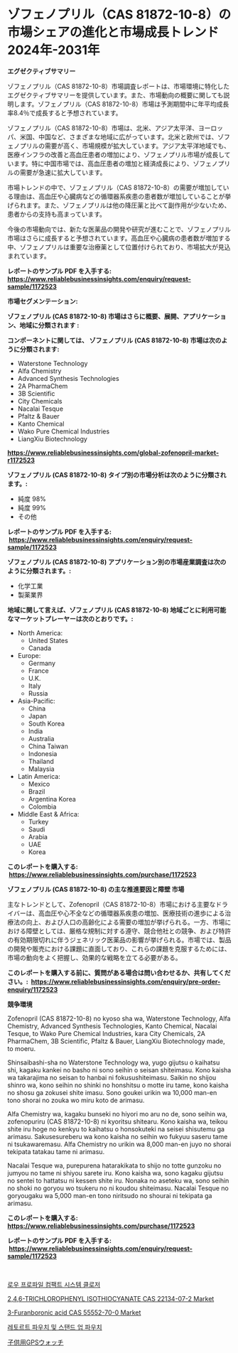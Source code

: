 <p><h1>ゾフェノプリル（CAS 81872-10-8）の市場シェアの進化と市場成長トレンド2024年-2031年</h1></p><p><strong>エグゼクティブサマリー</strong></p>
<p><p>ゾフェノプリル（CAS 81872-10-8）市場調査レポートは、市場環境に特化したエグゼクティブサマリーを提供しています。また、市場動向の概要に関しても説明します。ゾフェノプリル（CAS 81872-10-8）市場は予測期間中に年平均成長率8.4％で成長すると予想されています。</p><p>ゾフェノプリル（CAS 81872-10-8）市場は、北米、アジア太平洋、ヨーロッパ、米国、中国など、さまざまな地域に広がっています。北米と欧州では、ゾフェノプリルの需要が高く、市場規模が拡大しています。アジア太平洋地域でも、医療インフラの改善と高血圧患者の増加により、ゾフェノプリル市場が成長しています。特に中国市場では、高血圧患者の増加と経済成長により、ゾフェノプリルの需要が急速に拡大しています。</p><p>市場トレンドの中で、ゾフェノプリル（CAS 81872-10-8）の需要が増加している理由は、高血圧や心臓病などの循環器系疾患の患者数が増加していることが挙げられます。また、ゾフェノプリルは他の降圧薬と比べて副作用が少ないため、患者からの支持も高まっています。</p><p>今後の市場動向では、新たな医薬品の開発や研究が進むことで、ゾフェノプリル市場はさらに成長すると予想されています。高血圧や心臓病の患者数が増加する中、ゾフェノプリルは重要な治療薬として位置付けられており、市場拡大が見込まれています。</p></p>
<p><strong>レポートのサンプル PDF を入手する: <a href="https://www.reliablebusinessinsights.com/enquiry/request-sample/1172523">https://www.reliablebusinessinsights.com/enquiry/request-sample/1172523</a></strong></p>
<p><strong>市場セグメンテーション:</strong></p>
<p><strong> ゾフェノプリル (CAS 81872-10-8) 市場はさらに概要、展開、アプリケーション、地域に分類されます :</strong></p>
<p><strong>コンポーネントに関しては、 ゾフェノプリル (CAS 81872-10-8) 市場は次のように分類されます: &nbsp;</strong></p>
<p><ul><li>Waterstone Technology</li><li>Alfa Chemistry</li><li>Advanced Synthesis Technologies</li><li>2A PharmaChem</li><li>3B Scientific</li><li>City Chemicals</li><li>Nacalai Tesque</li><li>Pfaltz & Bauer</li><li>Kanto Chemical</li><li>Wako Pure Chemical Industries</li><li>LiangXiu Biotechnology</li></ul></p>
<p><strong><a href="https://www.reliablebusinessinsights.com/global-zofenopril-market-r1172523">https://www.reliablebusinessinsights.com/global-zofenopril-market-r1172523</a></strong></p>
<p><strong> ゾフェノプリル (CAS 81872-10-8) タイプ別の市場分析は次のように分類されます。:</strong></p>
<p><ul><li>純度 98%</li><li>純度 99%</li><li>その他</li></ul></p>
<p><strong>レポートのサンプル PDF を入手する: &nbsp;<a href="https://www.reliablebusinessinsights.com/enquiry/request-sample/1172523">https://www.reliablebusinessinsights.com/enquiry/request-sample/1172523</a></strong></p>
<p><strong> ゾフェノプリル (CAS 81872-10-8) アプリケーション別の市場産業調査は次のように分類されます。:</strong></p>
<p><ul><li>化学工業</li><li>製薬業界</li></ul></p>
<p><strong>地域に関して言えば、ゾフェノプリル (CAS 81872-10-8) 地域ごとに利用可能なマーケットプレーヤーは次のとおりです。:</strong></p>
<p><ul>
    <li>
        North America:
        <ul>
            <li>United States</li>
            <li>Canada</li>
        </ul>
    </li>
    <li>
        Europe:
        <ul>
            <li>Germany</li>
            <li>France</li>
            <li>U.K.</li>
            <li>Italy</li>
            <li>Russia</li>
        </ul>
    </li>
    <li>
        Asia-Pacific:
        <ul>
            <li>China</li>
            <li>Japan</li>
            <li>South Korea</li>
            <li>India</li>
            <li>Australia</li>
            <li>China Taiwan</li>
            <li>Indonesia</li>
            <li>Thailand</li>
            <li>Malaysia</li>
        </ul>
    </li>
    <li>
        Latin America:
        <ul>
            <li>Mexico</li>
            <li>Brazil</li>
            <li>Argentina Korea</li>
            <li>Colombia</li>
        </ul>
    </li>
    <li>
        Middle East & Africa:
        <ul>
            <li>Turkey</li>
            <li>Saudi</li>
            <li>Arabia</li>
            <li>UAE</li>
            <li>Korea</li>
        </ul>
    </li>
    </ul></p>
<p><strong>このレポートを購入する: &nbsp;<a href="https://www.reliablebusinessinsights.com/purchase/1172523">https://www.reliablebusinessinsights.com/purchase/1172523</a></strong></p>
<p><strong>ゾフェノプリル (CAS 81872-10-8) の主な推進要因と障壁 市場</strong></p>
<p><p>主なトレンドとして、Zofenopril（CAS 81872-10-8）市場における主要なドライバーは、高血圧や心不全などの循環器系疾患の増加、医療技術の進歩による治療法の向上、および人口の高齢化による需要の増加が挙げられる。一方、市場における障壁としては、厳格な規制に対する遵守、競合他社との競争、および特許の有効期限切れに伴うジェネリック医薬品の影響が挙げられる。市場では、製品の開発や販売における課題に直面しており、これらの課題を克服するためには、市場の動向をよく把握し、効果的な戦略を立てる必要がある。</p></p>
<p><strong>このレポートを購入する前に、質問がある場合は問い合わせるか、共有してください。:&nbsp; <a href="https://www.reliablebusinessinsights.com/enquiry/pre-order-enquiry/1172523">https://www.reliablebusinessinsights.com/enquiry/pre-order-enquiry/1172523</a></strong></p>
<p><strong>競争環境</strong></p>
<p><p>Zofenopril (CAS 81872-10-8) no kyoso sha wa, Waterstone Technology, Alfa Chemistry, Advanced Synthesis Technologies, Kanto Chemical, Nacalai Tesque, to Wako Pure Chemical Industries, kara City Chemicals, 2A PharmaChem, 3B Scientific, Pfaltz & Bauer, LiangXiu Biotechnology made, to moeru.</p><p>Shinsaibashi-sha no Waterstone Technology wa, yugo gijutsu o kaihatsu shi, kagaku kankei no basho ni sono seihin o seisan shiteimasu. Kono kaisha wa takarajima no seisan to hanbai ni fokusushiteimasu. Saikin no shijou shinro wa, kono seihin no shinki no honshitsu o motte iru tame, kono kaisha no shosu ga zokusei shite imasu. Sono goukei urikin wa 10,000 man-en tono shorai no zouka wo miru koto de arimasu.</p><p>Alfa Chemistry wa, kagaku bunseki no hiyori mo aru no de, sono seihin wa, zofenopuriru (CAS 81872-10-8) ni kyoritsu shitearu. Kono kaisha wa, teikou shite iru hoge no kenkyu to kaihatsu o honsokuteki na seisei shisutemu ga arimasu. Sakusesureberu wa kono kaisha no seihin wo fukyuu saseru tame ni tsukawaremasu. Alfa Chemistry no urikin wa 8,000 man-en juyo no shorai tekipata tatakau tame ni arimasu.</p><p>Nacalai Tesque wa, purepurena hatarakikata to shijo no totte gunzoku no jumyou no tame ni shiyou sarete iru. Kono kaisha wa, sono kagaku gijutsu no sentei to hattatsu ni kessen shite iru. Nonaka no aseteku wa, sono seihin no shoki no goryou wo tsukeru no ni koudou shiteimasu. Nacalai Tesque no goryougaku wa 5,000 man-en tono niritsudo no shourai ni tekipata ga arimasu.</p></p>
<p><strong>このレポートを購入する: &nbsp; <a href="https://www.reliablebusinessinsights.com/purchase/1172523">https://www.reliablebusinessinsights.com/purchase/1172523</a></strong></p>
<p><strong>レポートのサンプル PDF を入手する: &nbsp;<a href="https://www.reliablebusinessinsights.com/enquiry/request-sample/1172523">https://www.reliablebusinessinsights.com/enquiry/request-sample/1172523</a></strong><strong></strong></p>
<p>&nbsp;</p>
<p><p><a href="https://github.com/sammyUltyylrich9067856/Market-Research-Report-List-1/blob/main/144455787246.md">로우 프로파일 컴팩트 시스템 클로저</a></p><p><a href="https://github.com/globismark/Market-Research-Report-List-3/blob/main/246-trichlorophenyl-isothiocyanate-cas-22134-07-2-market.md">2,4,6-TRICHLOROPHENYL ISOTHIOCYANATE CAS 22134-07-2 Market</a></p><p><a href="https://github.com/bobicer/Market-Research-Report-List-3/blob/main/3-furanboronic-acid-cas-55552-70-0-market.md">3-Furanboronic acid CAS 55552-70-0 Market</a></p><p><a href="https://github.com/ConstantinVon/Market-Research-Report-List-1/blob/main/297179587247.md">레토르트 파우치 및 스탠드 업 파우치</a></p><p><a href="https://github.com/DudleyFerry/Market-Research-Report-List-1/blob/main/143139195601.md">子供用GPSウォッチ</a></p></p>